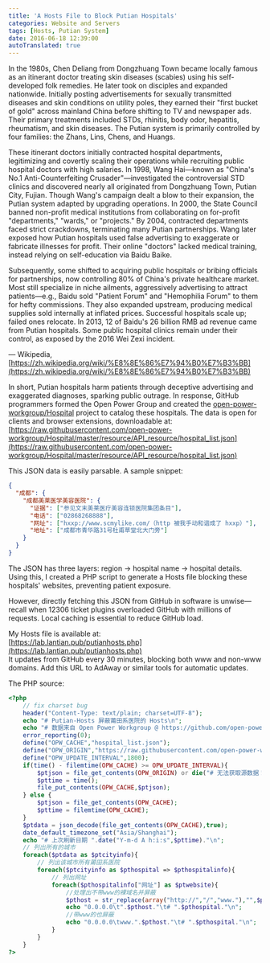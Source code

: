 ```yaml
---
title: 'A Hosts File to Block Putian Hospitals'
categories: Website and Servers
tags: [Hosts, Putian System]
date: 2016-06-18 12:39:00
autoTranslated: true
---
```



In the 1980s, Chen Deliang from Dongzhuang Town became locally famous as an itinerant doctor treating skin diseases (scabies) using his self-developed folk remedies. He later took on disciples and expanded nationwide. Initially posting advertisements for sexually transmitted diseases and skin conditions on utility poles, they earned their "first bucket of gold" across mainland China before shifting to TV and newspaper ads. Their primary treatments included STDs, rhinitis, body odor, hepatitis, rheumatism, and skin diseases. The Putian system is primarily controlled by four families: the Zhans, Lins, Chens, and Huangs.

These itinerant doctors initially contracted hospital departments, legitimizing and covertly scaling their operations while recruiting public hospital doctors with high salaries. In 1998, Wang Hai—known as "China's No.1 Anti-Counterfeiting Crusader"—investigated the controversial STD clinics and discovered nearly all originated from Dongzhuang Town, Putian City, Fujian. Though Wang's campaign dealt a blow to their expansion, the Putian system adapted by upgrading operations. In 2000, the State Council banned non-profit medical institutions from collaborating on for-profit "departments," "wards," or "projects." By 2004, contracted departments faced strict crackdowns, terminating many Putian partnerships. Wang later exposed how Putian hospitals used false advertising to exaggerate or fabricate illnesses for profit. Their online "doctors" lacked medical training, instead relying on self-education via Baidu Baike.

Subsequently, some shifted to acquiring public hospitals or bribing officials for partnerships, now controlling 80% of China's private healthcare market. Most still specialize in niche ailments, aggressively advertising to attract patients—e.g., Baidu sold "Patient Forum" and "Hemophilia Forum" to them for hefty commissions. They also expanded upstream, producing medical supplies sold internally at inflated prices. Successful hospitals scale up; failed ones relocate. In 2013, 12 of Baidu's 26 billion RMB ad revenue came from Putian hospitals. Some public hospital clinics remain under their control, as exposed by the 2016 Wei Zexi incident.

— Wikipedia, [https://zh.wikipedia.org/wiki/%E8%8E%86%E7%94%B0%E7%B3%BB](https://zh.wikipedia.org/wiki/%E8%8E%86%E7%94%B0%E7%B3%BB)

In short, Putian hospitals harm patients through deceptive advertising and exaggerated diagnoses, sparking public outrage. In response, GitHub programmers formed the Open Power Group and created the [open-power-workgroup/Hospital](https://github.com/open-power-workgroup/Hospital) project to catalog these hospitals. The data is open for clients and browser extensions, downloadable at:  
[https://raw.githubusercontent.com/open-power-workgroup/Hospital/master/resource/API_resource/hospital_list.json](https://raw.githubusercontent.com/open-power-workgroup/Hospital/master/resource/API_resource/hospital_list.json)

This JSON data is easily parsable. A sample snippet:

```json
{
  "成都": {
    "成都美莱医学美容医院": {
      "证据": ["参见文末美莱医疗美容连锁医院集团条目"],
      "电话": ["02868268888"],
      "网址": ["hxxp://www.scmylike.com/（http 被我手动和谐成了 hxxp）"],
      "地址": ["成都市青华路31号杜甫草堂北大门旁"]
    }
  }
}
```

The JSON has three layers: region → hospital name → hospital details. Using this, I created a PHP script to generate a Hosts file blocking these hospitals' websites, preventing patient exposure.

However, directly fetching this JSON from GitHub in software is unwise—recall when 12306 ticket plugins overloaded GitHub with millions of requests. Local caching is essential to reduce GitHub load.

My Hosts file is available at:  
[https://lab.lantian.pub/putianhosts.php](https://lab.lantian.pub/putianhosts.php)  
It updates from GitHub every 30 minutes, blocking both www and non-www domains. Add this URL to AdAway or similar tools for automatic updates.

The PHP source:

```php
<?php
    // fix charset bug
    header("Content-Type: text/plain; charset=UTF-8");
    echo "# Putian-Hosts 屏蔽莆田系医院的 Hosts\n";
    echo "# 数据来自 Open Power Workgroup @ https://github.com/open-power-workgroup/Hospital\n";
    error_reporting(0);
    define("OPW_CACHE","hospital_list.json");
    define("OPW_ORIGIN","https://raw.githubusercontent.com/open-power-workgroup/Hospital/master/resource/API_resource/hospital_list.json");
    define("OPW_UPDATE_INTERVAL",1800);
    if(time() - filemtime(OPW_CACHE) >= OPW_UPDATE_INTERVAL){
        $ptjson = file_get_contents(OPW_ORIGIN) or die("# 无法获取源数据！");
        $pttime = time();
        file_put_contents(OPW_CACHE,$ptjson);
    } else {
        $ptjson = file_get_contents(OPW_CACHE);
        $pttime = filemtime(OPW_CACHE);
    }
    $ptdata = json_decode(file_get_contents(OPW_CACHE),true);
    date_default_timezone_set("Asia/Shanghai");
    echo "# 上次刷新日期 ".date("Y-m-d A h:i:s",$pttime)."\n";
    // 列出所有的城市
    foreach($ptdata as $ptcityinfo){
        // 列出该城市所有莆田系医院
        foreach($ptcityinfo as $pthospital => $pthospitalinfo){
            // 列出网址
            foreach($pthospitalinfo["网址"] as $ptwebsite){
                //处理出不带www的裸域名并屏蔽
                $pthost = str_replace(array("http://","/","www."),"",$ptwebsite);
                echo "0.0.0.0\t".$pthost."\t# ".$pthospital."\n";
                //带www的也屏蔽
                echo "0.0.0.0\twww.".$pthost."\t# ".$pthospital."\n";
            }
        }
    }
?>
```
```
